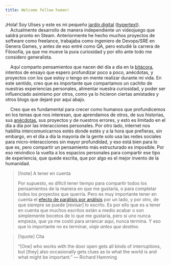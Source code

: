 ```yaml
---
title: Welcome fellow human!
---
```


¡Hola! Soy Ulises y este es mi pequeño [jardín digital](https://jzhao.xyz/posts/networked-thought) ([hypertext](https://jzhao.xyz/thoughts/hypertext)).  
&nbsp;&nbsp;&nbsp;&nbsp;Actualmente desarrollo de manera independiente un videojuego que saldrá pronto en Steam. Anteriormente he hecho muchos proyectos de software como freelance, trabajaba como ingeniero de Devops/SRE en Genera Games, y antes de eso entré como QA, pero estudié la carrera de Filosofía, ya que me mueve la pura curiosidad y por ello ante todo me considero generalista.


&nbsp;&nbsp;&nbsp;&nbsp;Aquí comparto pensamientos que nacen del día a día en la [bitácora](Bitacora/Bitacora.md), intentos de ensayo que espero profundizar poco a poco, anécdotas, y proyectos con los que estoy o tengo en mente realizar durante mi vida. En este sentido, creo que es importante que compartamos un cachito de nuestras experiencias personales, alimentar nuestra curiosidad, y poder ser influenciado asimismo por otros, como ya lo hicieron ciertas amistades y otros blogs que dejaré por aquí abajo.  


&nbsp;&nbsp;&nbsp;&nbsp;Creo que es fundamental para crecer como humanos que profundicemos en los temas que nos interesan, que aprendamos de otros, de sus historias, sus [anécdotas](Anecdotas/Las-anecdotas.md), sus proyectos y de nuestros errores, y esto es limitado en el día a día por las interacciones personales. Por otro lado, internet nos habilita intercomunicarnos estés donde estés y a la hora que prefieras, sin embargo, en el día a día la mayoría de la gente solo usa las redes sociales para micro-interacciones sin mayor profundidad, y eso está bien para lo que es, pero compartir un pensamiento más estructurado es imposible. Por eso reivindico la vuelta a los espacios personales para compartir ese tipo de experiencia, que quede escrita, que por algo es el mejor invento de la humanidad.


> [!note] A tener en cuenta
> 
> Por supuesto, es difícil tener tiempo para compartir todos los pensamientos de la manera en que me gustaría, o para completar todos los proyectos que querría. Pero es muy importante tener en cuenta el [efecto de parálisis por análisis](https://es.wikipedia.org/wiki/Par%C3%A1lisis_del_an%C3%A1lisis) por un lado, y por otro, de que siempre se puede [revisar] lo escrito. Es por ello que es a tener en cuenta que muchos escritos están a medio acabar o son simplemente bocetos de lo que me gustaría, pero si uno nunca empieza, que ya me costó para arrancar aquí, nunca termina. Y eso que lo importante no es terminar, *viaje antes que destino.*


> [!quote] Cita
>
> “[One] who works with the door open gets all kinds of interruptions, but [they] also occasionally gets clues as to what the world is and what might be important.” — Richard Hamming